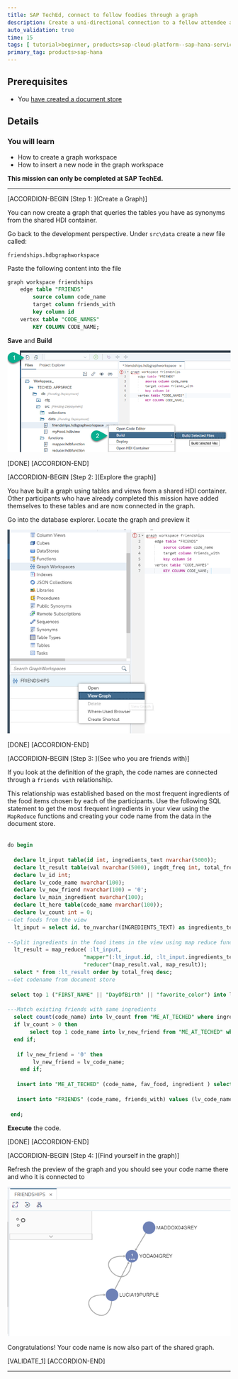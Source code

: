 ```yaml
---
title: SAP TechEd, connect to fellow foodies through a graph
description: Create a uni-directional connection to a fellow attendee at SAP TechEd based on ingredients of your favorite food
auto_validation: true
time: 15
tags: [ tutorial>beginner, products>sap-cloud-platform--sap-hana-service, products>sap-web-ide]
primary_tag: products>sap-hana
---
```


## Prerequisites
 - You [have created a document store](hana-advanced-analytics-teched-4)

## Details
### You will learn
  - How to create a graph workspace
  - How to insert a new node in the graph workspace

  **This mission can only be completed at SAP TechEd.**

---

[ACCORDION-BEGIN [Step 1: ](Create a Graph)]

You can now create a graph that queries the tables you have as synonyms from the shared HDI container.

Go back to the development perspective. Under `src\data` create a new file called:

```text
friendships.hdbgraphworkspace
```

Paste the following content into the file

```sql
graph workspace friendships
	edge table "FRIENDS"
		source column code_name
		target column friends_with
		key column id
	vertex table "CODE_NAMES"
		KEY COLUMN CODE_NAME;
```

**Save** and **Build**

![Create Graph](1.png)

[DONE]
[ACCORDION-END]

[ACCORDION-BEGIN [Step 2: ](Explore the graph)]

You have built a graph using tables and views from a shared HDI container. Other participants who have already completed this mission have added themselves to these tables and are now connected in the graph.

Go into the database explorer. Locate the graph and preview it

![View Graph](2.png)

[DONE]
[ACCORDION-END]


[ACCORDION-BEGIN [Step 3: ](See who you are friends with)]

If you look at the definition of the graph, the code names are connected through a `friends with` relationship.

This relationship was established based on the most frequent ingredients of the food items chosen by each of the participants.
Use the following SQL statement to get the most frequent ingredients in your view using the `MapReduce` functions and creating your code name from the data in the document store.

```sql

do begin

  declare lt_input table(id int, ingredients_text nvarchar(5000));
  declare lt_result table(val nvarchar(5000), ingdt_freq int, total_freq int );
  declare lv_id int;
  declare lv_code_name nvarchar(100);
  declare lv_new_friend nvarchar(100) = '0';
  declare lv_main_ingredient nvarchar(100);
  declare lt_here table(code_name nvarchar(100));
  declare lv_count int = 0;
--Get foods from the view
  lt_input = select id, to_nvarchar(INGREDIENTS_TEXT) as ingredients_text from "myFood";

--Split ingredients in the food items in the view using map reduce functions
  lt_result = map_reduce( :lt_input,
  						"mapper"(:lt_input.id, :lt_input.ingredients_text) group by val as map_result,
  						"reducer"(map_result.val, map_result));
  select * from :lt_result order by total_freq desc;
--Get codename from document store

 select top 1 ("FIRST_NAME" || "DayOfBirth" || "favorite_color") into lv_code_name from DOCSTORE where first_name = '<<ENTER YOUR FIRST_NAME HERE>>';

---Match existing friends with same ingredients
  select count(code_name) into lv_count from "ME_AT_TECHED" where ingredient in (select val from :lt_result);
  if lv_count > 0 then
	   select top 1 code_name into lv_new_friend from "ME_AT_TECHED" where ingredient in (select val from :lt_result) group by code_name;
  end if;

   if lv_new_friend = '0' then
		lv_new_friend = lv_code_name;
	end if;

   insert into "ME_AT_TECHED" (code_name, fav_food, ingredient ) select :lv_code_name,  :lv_id, val from :lt_result ;

   insert into "FRIENDS" (code_name, friends_with) values (lv_code_name, lv_new_friend);

 end;

```

**Execute** the code.

[DONE]
[ACCORDION-END]

[ACCORDION-BEGIN [Step 4: ](Find yourself in the graph)]

Refresh the preview of the graph and you should see your code name there and who it is connected to

![View Graph](3.png)

Congratulations! Your code name is now also part of the shared graph.

[VALIDATE_1]
[ACCORDION-END]

---

